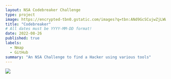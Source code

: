 ```yaml
---
layout: NSA Codebreaker Challenge
type: project
image: https://encrypted-tbn0.gstatic.com/images?q=tbn:ANd9GcSCujwZjLWWp5pvnHqj_SCCNW4TYEIxGOYXhg&s
title: "Codebreaker"
# All dates must be YYYY-MM-DD format!
date: 2022-08-26
published: true
labels:
  - Nmap
  - GitHub
summary: "An NSA Challenge to find a Hacker using various tools"
---
```

<img class="img-fluid" src="../https://encrypted-tbn0.gstatic.com/images?q=tbn:ANd9GcSCujwZjLWWp5pvnHqj_SCCNW4TYEIxGOYXhg&s">


